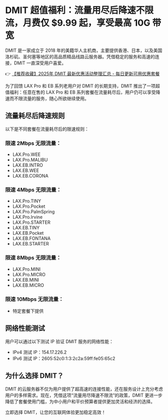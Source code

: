 # DMIT 超值福利：流量用尽后降速不限流，月费仅 $9.99 起，享受最高 10G 带宽

DMIT 是一家成立于 2018 年的美籍华人主机商，主要提供香港、日本，以及美国洛杉矶、圣何塞等地区的高品质精品线路云服务器。凭借稳定的服务和高速的连接，DMIT 一直深受用户喜爱。

👉 [【推荐收藏】2025年 DMIT 最新优惠活动整理汇总 - 每日更新可用优惠套餐](https://bit.ly/dmit_coupon)

为了回馈 LAX Pro 和 EB 系列老用户对 DMIT 的长期支持，DMIT 推出了一项超值福利：任意在售的 LAX Pro 和 EB 系列套餐在流量耗尽后，用户仍可以享受降速而不限流量的服务，随心所欲继续使用。

## 流量耗尽后降速规则

以下是不同套餐在流量耗尽后的限速规则：

### 限速 2Mbps 无限流量：

- LAX.Pro.WEE  
- LAX.Pro.MALIBU  
- LAX.EB.INTRO  
- LAX.EB.WEE  
- LAX.EB.CORONA  

### 限速 4Mbps 无限流量：

- LAX.Pro.TINY  
- LAX.Pro.Pocket  
- LAX.Pro.PalmSpring  
- LAX.Pro.Irvine  
- LAX.Pro.STARTER  
- LAX.EB.TINY  
- LAX.EB.Pocket  
- LAX.EB.FONTANA  
- LAX.EB.STARTER  

### 限速 8Mbps 无限流量：

- LAX.Pro.MINI  
- LAX.Pro.MICRO  
- LAX.EB.MINI  
- LAX.EB.MICRO    

### 限速 10Mbps 无限流量：

- 特定套餐下提供

## 网络性能测试

用户可以通过以下测试 IP 验证 DMIT 服务的网络性能：

- IPv4 测试 IP：154.17.226.2  
- IPv6 测试 IP：2605:52c0:1:3:2c2a:59ff:fe05:65c2  

## 为什么选择 DMIT？

DMIT 的云服务器不仅为用户提供了超高速的连接性能，还在服务设计上充分考虑用户的多样需求。现在，凭借这项“流量用尽降速不限流”的政策，DMIT 更进一步降低了套餐使用门槛，为中小用户和平价预算者提供更加灵活和经济的选择。

立即选择 DMIT，让您的互联网体验更加稳定高效！